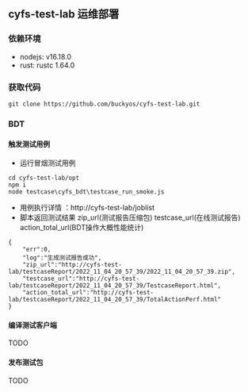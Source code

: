## cyfs-test-lab 运维部署

### 依赖环境
+ nodejs: v16.18.0
+ rust: rustc 1.64.0 
### 获取代码
```
git clone https://github.com/buckyos/cyfs-test-lab.git
```
### BDT 
#### 触发测试用例
+ 运行冒烟测试用例
```
cd cyfs-test-lab/opt
npm i
node testcase\cyfs_bdt\testcase_run_smoke.js
```
+ 用例执行详情 ：http://cyfs-test-lab/joblist
+ 脚本返回测试结果 zip_url(测试报告压缩包) testcase_url(在线测试报告) action_total_url(BDT操作大概性能统计)
```
{
    "err":0,
    "log":"生成测试报告成功",
    "zip_url":"http://cyfs-test-lab/testcaseReport/2022_11_04_20_57_39/2022_11_04_20_57_39.zip",
    "testcase_url":"http://cyfs-test-lab/testcaseReport/2022_11_04_20_57_39/TestcaseReport.html",
    "action_total_url":"http://cyfs-test-lab/testcaseReport/2022_11_04_20_57_39/TotalActionPerf.html"
}
```
#### 编译测试客户端
TODO
#### 发布测试包
TODO
